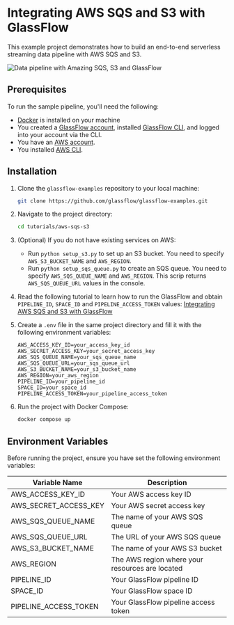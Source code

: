 # Integrating AWS SQS and S3 with GlassFlow

This example project demonstrates how to build an end-to-end serverless streaming data pipeline with AWS SQS and S3.

![Data pipeline with Amazing SQS, S3 and GlassFlow](/assets/AWS-sqs-s3-diagram.png)

## Prerequisites

To run the sample pipeline, you'll need the following:

- [Docker](https://www.docker.com/get-started) is installed on your machine
- You created a [GlassFlow account](https://learn.glassflow.dev/docs/get-started/create-account#create-a-new-account), installed [GlassFlow CLI](https://learn.glassflow.dev/docs/get-started/glassflow-cli#installation), and logged into your account via the CLI.
- You have an [AWS account](https://portal.aws.amazon.com/).
- You installed [AWS CLI](https://docs.aws.amazon.com/cli/latest/userguide/getting-started-install.html).

## Installation

1. Clone the `glassflow-examples` repository to your local machine:
    
    ```bash
    git clone https://github.com/glassflow/glassflow-examples.git
    ```
2. Navigate to the project directory:
    
    ```bash
    cd tutorials/aws-sqs-s3
    ```

3. (Optional) If you do not have existing services on AWS:
    - Run `python setup_s3.py` to set up an S3 bucket. You need to specify `AWS_S3_BUCKET_NAME` and `AWS_REGION`.
    - Run `python setup_sqs_queue.py` to create an SQS queue. You need to specify `AWS_SQS_QUEUE_NAME` and `AWS_REGION`. This scrip returns `AWS_SQS_QUEUE_URL` values in the console.

4. Read the following tutorial to learn how to run the GlassFlow and obtain `PIPELINE_ID`, `SPACE_ID` and `PIPELINE_ACCESS_TOKEN` values: [Integrating AWS SQS and S3 with GlassFlow](https://learn.glassflow.dev/docs/develop/tutorials/integrating-aws-sqs-and-s3-with-glassflow)

5. Create a `.env` file in the same project directory and fill it with the following environment variables:

    ```
    AWS_ACCESS_KEY_ID=your_access_key_id
    AWS_SECRET_ACCESS_KEY=your_secret_access_key
    AWS_SQS_QUEUE_NAME=your_sqs_queue_name
    AWS_SQS_QUEUE_URL=your_sqs_queue_url
    AWS_S3_BUCKET_NAME=your_s3_bucket_name
    AWS_REGION=your_aws_region
    PIPELINE_ID=your_pipeline_id
    SPACE_ID=your_space_id
    PIPELINE_ACCESS_TOKEN=your_pipeline_access_token
    ```

5. Run the project with Docker Compose:
    
    ```bash
    docker compose up
    ```

## Environment Variables

Before running the project, ensure you have set the following environment variables:

| Variable Name           | Description                              |
|-------------------------|------------------------------------------|
| AWS_ACCESS_KEY_ID       | Your AWS access key ID                   |
| AWS_SECRET_ACCESS_KEY   | Your AWS secret access key               |
| AWS_SQS_QUEUE_NAME      | The name of your AWS SQS queue           |
| AWS_SQS_QUEUE_URL       | The URL of your AWS SQS queue            |
| AWS_S3_BUCKET_NAME      | The name of your AWS S3 bucket           |
| AWS_REGION              | The AWS region where your resources are located |
| PIPELINE_ID             | Your GlassFlow pipeline ID               |
| SPACE_ID                | Your GlassFlow space ID                  |
| PIPELINE_ACCESS_TOKEN   | Your GlassFlow pipeline access token     |
